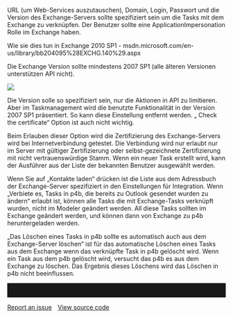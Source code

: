 URL (um Web-Services auszutauschen), Domain, Login, Passwort und die Version des Exchange-Servers sollte spezifiziert sein um die Tasks mit dem Exchange zu verknüpfen. Der Benutzer sollte eine ApplicationImpersonation Rolle im Exchange haben. 

<div class="success">
  
Wie sie dies tun in Exchange 2010 SP1 - msdn.microsoft.com/en-us/library/bb204095%28EXCHG.140%29.aspx
  </div>
  
  

Die Exchange Version sollte mindestens 2007 SP1 (alle älteren Versionen unterstützen API nicht).

![](//images.ctfassets.net/utx1h0gfm1om/2C1oU5FgSMoME8YSuE2OE4/6f650b3832ae5cedfa01aeb545723b77/328861.png)

Die Version solle so spezifiziert sein, nur die Aktionen in API zu limitieren. Aber im Taskmanagement wird die benutzte Funktionalität in der Version 2007 SP1 präsentiert. So kann diese Einstellung entfernt werden. „ Check the certificate“ Option ist auch nicht wichtig. 

Beim Erlauben dieser Option wird die Zertifizierung des Exchange-Servers wird bei Internetverbindung getestet. Die Verbindung wird nur erlaubt nur im Server mit gültiger Zertifizierung oder selbst-gezeichnete Zertifizierung mit nicht vertrauenswürdige Stamm. Wenn ein neuer Task erstellt wird, kann der Ausführer aus der Liste der bekannten Benutzer ausgewählt werden. 

Wenn Sie auf „Kontakte laden“ drücken ist die Liste aus dem Adressbuch der Exchange-Server spezifiziert in den Einstellungen für Integration. Wenn „Verbiete es, Tasks in p4b, die bereits zu Outlook gesendet wurden zu ändern“ erlaubt ist, können alle Tasks die mit Exchange-Tasks verknüpft wurden, nicht im Modeler geändert werden. All diese Tasks sollten im Exchange geändert werden, und können dann von Exchange zu p4b heruntergeladen werden. 

„Das Löschen eines Tasks in p4b sollte es automatisch auch aus dem Exchange-Server löschen“ ist für das automatische Löschen eines Tasks aus dem Exchange wenn das verknüpfte Task in p4b gelöscht wird. Wenn ein Task aus dem p4b gelöscht wird, versucht das p4b es aus dem Exchange zu löschen. Das Ergebnis dieses Löschens wird das Löschen in p4b nicht beeinflussen. 


<hr style="padding-top:2rem" />
<a href="https://github.com/process4/docs/issues" target="_blank" class="bgw btn btn-primary btn-lg shadow-sm">Report an issue</a>
<a href="https://github.com/process4/docs" target="_blank" class="bgw btn btn-primary btn-lg shadow-sm" style="margin-left:10px;">View source code</a>